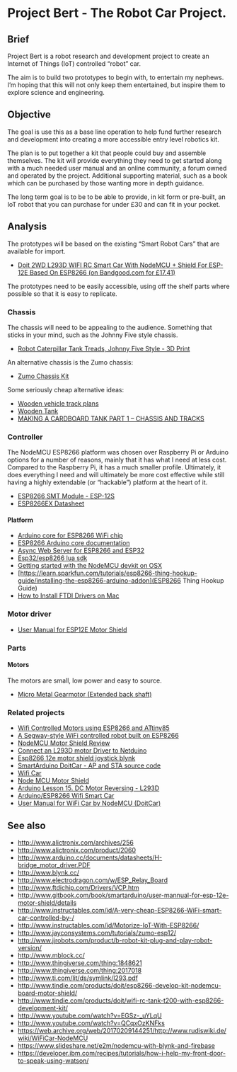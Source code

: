 # Project Bert - The Robot Car Project.

## Brief

Project Bert is a robot research and development project to create an Internet of Things (IoT) controlled “robot” car.

The aim is to build two prototypes to begin with, to entertain my nephews. I’m hoping that this will not only keep them entertained, but inspire them to explore science and engineering.

## Objective

The goal is use this as a base line operation to help fund further research and development into creating a more accessible entry level robotics kit.

The plan is to put together a kit that people could buy and assemble themselves. The kit will provide everything they need to get started along with a much needed user manual and an online community, a forum owned and operated by the project. Additional supporting material, such as a book which can be purchased by those wanting more in depth guidance.

The long term goal is to be to be able to provide, in kit form or pre-built, an IoT robot that you can purchase for under £30 and can fit in your pocket.

## Analysis

The prototypes will be based on the existing “Smart Robot Cars” that are available for import.

* [Doit 2WD L293D WIFI RC Smart Car With NodeMCU + Shield For ESP-12E Based On ESP8266 (on Bandgood.com for £17.41)](http://www.banggood.com/Geekcreit-Doit-2WD-L293D-WIFI-RC-Smart-Car-With-NodeMCU-Shield-For-ESP-12E-Based-On-ESP8266-p-995166.html)

The prototypes need to be easily accessible, using off the shelf parts where possible so that it is easy to replicate.

### Chassis

The chassis will need to be appealing to the audience. Something that sticks in your mind, such as the Johnny Five style chassis.

- [Robot Caterpillar Tank Treads, Johnny Five Style - 3D Print](http://www.instructables.com/id/Robot-Caterpillar-Treads-Johnny-Five-Style-3D-P/)

An alternative chassis is the Zumo chassis:

- [Zumo Chassis Kit](http://shop.pimoroni.com/products/zumo-chassis-kit-no-motors)

Some seriously cheap alternative ideas:

- [Wooden vehicle track plans](https://woodgears.ca/tracked_vehicle/plans.html)
- [Wooden Tank](https://www.youtube.com/watch?v=ZYvNLW1jg90)
- [MAKING A CARDBOARD TANK PART 1 – CHASSIS AND TRACKS](https://andersmakes.wordpress.com/2014/04/10/making-a-cardboard-tank-part-1-chassis-and-tracks/)

### Controller

The NodeMCU ESP8266 platform was chosen over Raspberry Pi or Arduino options for a number of reasons, mainly that it has what I need at less cost. Compared to the Raspberry Pi, it has a much smaller profile. Ultimately, it does everything I need and will ultimately be more cost effective while still having a highly extendable (or “hackable”) platform at the heart of it.

- [ESP8266 SMT Module - ESP-12S](http://www.adafruit.com/product/2491)
- [ESP8266EX Datasheet](https://cdn-shop.adafruit.com/product-files/2471/0A-ESP8266__Datasheet__EN_v4.3.pdf)

#### Platform

- [Arduino core for ESP8266 WiFi chip](http://github.com/esp8266/Arduino)
- [ESP8266 Arduino core documentation](http://esp8266.github.io/Arduino/versions/2.3.0/)
- [Async Web Server for ESP8266 and ESP32](http://github.com/me-no-dev/ESPAsyncWebServer)
- [Esp32/esp8266 lua sdk](http://github.com/Nicholas3388/LuaNode)
- [Getting started with the NodeMCU devkit on OSX](http://github.com/nodemcu/nodemcu-devkit/wiki/Getting-Started-on-OSX)
- [https://learn.sparkfun.com/tutorials/esp8266-thing-hookup-guide/installing-the-esp8266-arduino-addon](ESP8266 Thing Hookup Guide)
- [How to Install FTDI Drivers on Mac](http://learn.sparkfun.com/tutorials/how-to-install-ftdi-drivers/mac)

### Motor driver

- [User Manual for ESP12E Motor Shield](http://cdn.hackaday.io/files/8856378895104/user-mannual-for-esp-12e-motor-shield.pdf)

### Parts

#### Motors

The motors are small, low power and easy to source.

- [Micro Metal Gearmotor (Extended back shaft)](http://shop.pimoroni.com/products/micro-metal-gearmotor-extended-back-shaft)

### Related projects

- [Wifi Controlled Motors using ESP8266 and ATtiny85](http://blog.nyl.io/esp8266-motor/)
- [A Segway-style WiFi controlled robot built on ESP8266](http://flannelhead.github.io/projects/espway.html)
- [NodeMCU Motor Shield Review](https://blog.the-jedi.co.uk/2015/11/26/nodemcu-motor-shield-review/)
- [Connect an L293D motor Driver to Netduino](http://fritzing.org/projects/l293d-motor-driver)
- [Esp8266 12e motor shield joystick blynk](http://community.blynk.cc/t/esp8266-12e-motor-shield-joystick-blynk/10498)
- [SmartArduino DoitCar - AP and STA source code](http://github.com/SmartArduino/DoitCar)
- [Wifi Car](http://github.com/squix78/esp8266-projects/tree/master/arduino-ide/wifi-car)
- [Node MCU Motor Shield](http://hackaday.io/project/8856-incubator-controller/log/29291-node-mcu-motor-shield)
- [Arduino Lesson 15. DC Motor Reversing - L293D](http://learn.adafruit.com/adafruit-arduino-lesson-15-dc-motor-reversing/lm293d)
- [Arduino/ESP8266 Wifi Smart Car](http://osoyoo.com/2017/01/18/smartcar/)
- [User Manual for WiFi Car by NodeMCU (DoitCar)](http://smartarduino.gitbooks.io/user-manual-for-wifi-car-by-nodemcu-doitcar-/content/)

## See also

- http://www.alictronix.com/archives/256
- http://www.alictronix.com/product/2060
- http://www.arduino.cc/documents/datasheets/H-bridge_motor_driver.PDF
- http://www.blynk.cc/
- http://www.electrodragon.com/w/ESP_Relay_Board
- http://www.ftdichip.com/Drivers/VCP.htm
- http://www.gitbook.com/book/smartarduino/user-mannual-for-esp-12e-motor-shield/details
- http://www.instructables.com/id/A-very-cheap-ESP8266-WiFi-smart-car-controlled-by-/
- http://www.instructables.com/id/Motorize-IoT-With-ESP8266/
- http://www.jayconsystems.com/tutorials/zumo-esp12/
- http://www.jjrobots.com/product/b-robot-kit-plug-and-play-robot-version/
- http://www.mblock.cc/
- http://www.thingiverse.com/thing:1848621
- http://www.thingiverse.com/thing:2017018
- http://www.ti.com/lit/ds/symlink/l293.pdf
- http://www.tindie.com/products/doit/esp8266-develop-kit-nodemcu-board-motor-shield/
- http://www.tindie.com/products/doit/wifi-rc-tank-t200-with-esp8266-development-kit/
- http://www.youtube.com/watch?v=EGSz-_uYLqU
- http://www.youtube.com/watch?v=QCqxOzKNFks
- https://web.archive.org/web/20170209144251/http://www.rudiswiki.de/wiki/WiFiCar-NodeMCU
- https://www.slideshare.net/e2m/nodemcu-with-blynk-and-firebase
- https://developer.ibm.com/recipes/tutorials/how-i-help-my-front-door-to-speak-using-watson/
